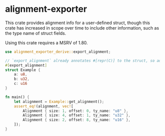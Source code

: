 # alignment-exporter

This crate provides alignment info for a user-defined struct, though this crate has increased in scope over time to include other information, such as the type name of struct fields.

Using this crate requires a MSRV of 1.80.

```rs
use alignment_exporter_derive::export_alignment;

// `export_alignment` already annotates #[repr(C)] to the struct, so adding that yourself is not required. However, it is always better to include it in your code for the sake of explicitness.
#[export_alignment]
struct Example {
    a: u8,
    b: u32,
    c: u16
}

fn main() {
    let alignment = Example::get_alignment();
    assert_eq!(alignment, vec![
        Alignment { size: 1, offset: 0, ty_name: "u8" },
        Alignment { size: 4, offset: 1, ty_name: "u32" },
        Alignment { size: 2, offset: 8, ty_name: "u16" },
    ]);
}
```
